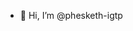 - 👋 Hi, I’m @phesketh-igtp

<!---
phesketh-igtp/phesketh-igtp is a ✨ special ✨ repository because its `README.md` (this file) appears on your GitHub profile.
You can click the Preview link to take a look at your changes.
--->
